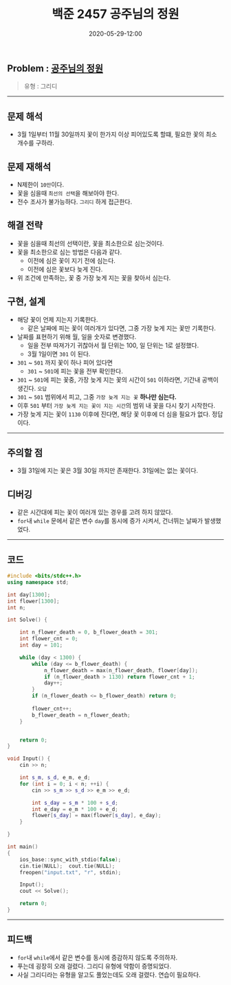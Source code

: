 ﻿---
title: 백준 2457 공주님의 정원
date: 2020-05-29-12:00
categories:
- PS

tags:
- baekjoon
- PS
- Problem Solve
- Greedy

---

## Problem : [공주님의 정원](https://www.acmicpc.net/problem/2457)
> 유형 : 그리디

---


 
## 문제 해석
* 3월 1일부터 11월 30일까지 꽃이 한가지 이상 피어있도록 할떄, 필요한 꽃의 최소 개수를 구하라.

## 문제 재해석
* N제한이 `10만`이다.
* 꽃을 심을때 `최선의 선택`을 해보아야 한다.
* 전수 조사가 불가능하다. `그리디` 하게 접근한다.

## 해결 전략
* 꽃을 심을때 최선의 선택이란, 꽃을 최소한으로 심는것이다.
* 꽃을 최소한으로 심는 방법은 다음과 같다.
  * 이전에 심은 꽃이 지기 전에 심는다.
  * 이전에 심은 꽃보다 늦게 진다.
* 위 조건에 만족하는, 꽃 중 가장 늦게 지는 꽃을 찾아서 심는다.

## 구현, 설계
* 해당 꽃이 언제 지는지 기록한다.
	* 같은 날짜에 피는 꽃이 여러개가 있다면, 그중 가장 늦게 지는 꽃만 기록한다.
* 날짜를 표현하기 위해 월, 일을 숫자로 변경했다.
	* 일을 전부 따져가기 귀찮아서 월 단위는 100, 일 단위는 1로 설정했다.
	* 3월 1일이면 `301` 이 된다.
* `301` ~ `501` 까지 꽃이 하나 피어 있다면
	* `301` ~ `501`에 피는 꽃을 전부 확인한다.
* `301` ~ `501`에 피는 꽃중, 가장 늦게 지는 꽃의 시간이 `501` 이하라면, 기간내 공백이 생긴다. `오답`
* `301` ~ `501` 범위에서 피고, 그중 `가장 늦게 지는 꽃` **하나만 심는다.**
* 이후 `501` 부터 `가장 늦게 지는 꽃이 지는 시간`의 범위 내 꽃을 다시 찾기 시작한다.
* 가장 늦게 지는 꽃이 `1130` 이후에 진다면, 해당 꽃 이후에 더 심을 필요가 없다. 정답이다.

---

## 주의할 점
* 3월 31일에 지는 꽃은 3월 30일 까지만 존재한다. 31일에는 없는 꽃이다.

## 디버깅
* 같은 시간대에 피는 꽃이 여러개 있는 경우를 고려 하지 않았다.
* `for`내 `while` 문에서 같은 변수 `day`를 동시에 증가 시켜서, 건너뛰는 날짜가 발생했었다.

---

## 코드

```c++
#include <bits/stdc++.h>
using namespace std;

int day[1300];
int flower[1300];
int n;

int Solve() {

    int n_flower_death = 0, b_flower_death = 301;
    int flower_cnt = 0;
    int day = 101;

    while (day < 1300) {
        while (day <= b_flower_death) {
            n_flower_death = max(n_flower_death, flower[day]);
            if (n_flower_death > 1130) return flower_cnt + 1;
            day++;
        }
        if (n_flower_death <= b_flower_death) return 0;
        
        flower_cnt++;
        b_flower_death = n_flower_death;
    }


    return 0;
}

void Input() {
    cin >> n;

    int s_m, s_d, e_m, e_d;
    for (int i = 0; i < n; ++i) {
        cin >> s_m >> s_d >> e_m >> e_d;

        int s_day = s_m * 100 + s_d;
        int e_day = e_m * 100 + e_d;
        flower[s_day] = max(flower[s_day], e_day);
    }

}

int main()
{
    ios_base::sync_with_stdio(false);
    cin.tie(NULL);  cout.tie(NULL);
    freopen("input.txt", "r", stdin);

    Input();
    cout << Solve();

    return 0;
}
```


---


## 피드백
* `for`내 `while`에서 같은 변수를 동시에 증감하지 않도록 주의하자.
* 푸는데 굉장히 오래 걸렸다. 그리디 유형에 약함이 증명되었다.
* 사실 그리디라는 유형을 알고도 풀었는데도 오래 걸렸다. 연습이 필요하다.